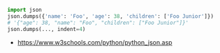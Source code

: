 ```py
import json
json.dumps({'name': 'Foo', 'age': 38, 'children': ['Foo Junior']})
# '{"age": 38, "name": "Foo", "children": ["Foo Junior"]}'
json.dumps(..., indent=4)
```
- https://www.w3schools.com/python/python_json.asp
